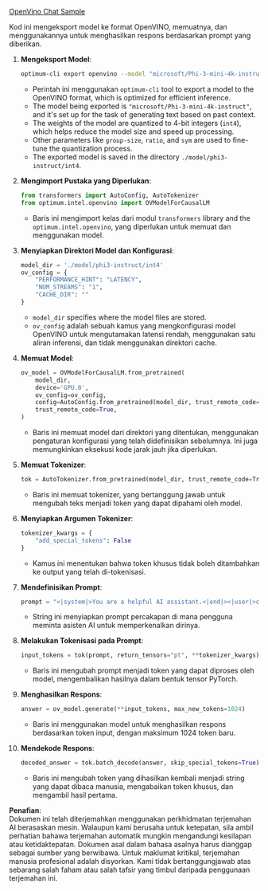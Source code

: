 [OpenVino Chat Sample](../../../../../../code/06.E2E/E2E_OpenVino_Chat_Phi3-instruct.ipynb)

Kod ini mengeksport model ke format OpenVINO, memuatnya, dan menggunakannya untuk menghasilkan respons berdasarkan prompt yang diberikan.

1. **Mengeksport Model**:
   ```bash
   optimum-cli export openvino --model "microsoft/Phi-3-mini-4k-instruct" --task text-generation-with-past --weight-format int4 --group-size 128 --ratio 0.6 --sym --trust-remote-code ./model/phi3-instruct/int4
   ```
   - Perintah ini menggunakan `optimum-cli` tool to export a model to the OpenVINO format, which is optimized for efficient inference.
   - The model being exported is `"microsoft/Phi-3-mini-4k-instruct"`, and it's set up for the task of generating text based on past context.
   - The weights of the model are quantized to 4-bit integers (`int4`), which helps reduce the model size and speed up processing.
   - Other parameters like `group-size`, `ratio`, and `sym` are used to fine-tune the quantization process.
   - The exported model is saved in the directory `./model/phi3-instruct/int4`.

2. **Mengimport Pustaka yang Diperlukan**:
   ```python
   from transformers import AutoConfig, AutoTokenizer
   from optimum.intel.openvino import OVModelForCausalLM
   ```
   - Baris ini mengimport kelas dari modul `transformers` library and the `optimum.intel.openvino`, yang diperlukan untuk memuat dan menggunakan model.

3. **Menyiapkan Direktori Model dan Konfigurasi**:
   ```python
   model_dir = './model/phi3-instruct/int4'
   ov_config = {
       "PERFORMANCE_HINT": "LATENCY",
       "NUM_STREAMS": "1",
       "CACHE_DIR": ""
   }
   ```
   - `model_dir` specifies where the model files are stored.
   - `ov_config` adalah sebuah kamus yang mengkonfigurasi model OpenVINO untuk mengutamakan latensi rendah, menggunakan satu aliran inferensi, dan tidak menggunakan direktori cache.

4. **Memuat Model**:
   ```python
   ov_model = OVModelForCausalLM.from_pretrained(
       model_dir,
       device='GPU.0',
       ov_config=ov_config,
       config=AutoConfig.from_pretrained(model_dir, trust_remote_code=True),
       trust_remote_code=True,
   )
   ```
   - Baris ini memuat model dari direktori yang ditentukan, menggunakan pengaturan konfigurasi yang telah didefinisikan sebelumnya. Ini juga memungkinkan eksekusi kode jarak jauh jika diperlukan.

5. **Memuat Tokenizer**:
   ```python
   tok = AutoTokenizer.from_pretrained(model_dir, trust_remote_code=True)
   ```
   - Baris ini memuat tokenizer, yang bertanggung jawab untuk mengubah teks menjadi token yang dapat dipahami oleh model.

6. **Menyiapkan Argumen Tokenizer**:
   ```python
   tokenizer_kwargs = {
       "add_special_tokens": False
   }
   ```
   - Kamus ini menentukan bahwa token khusus tidak boleh ditambahkan ke output yang telah di-tokenisasi.

7. **Mendefinisikan Prompt**:
   ```python
   prompt = "<|system|>You are a helpful AI assistant.<|end|><|user|>can you introduce yourself?<|end|><|assistant|>"
   ```
   - String ini menyiapkan prompt percakapan di mana pengguna meminta asisten AI untuk memperkenalkan dirinya.

8. **Melakukan Tokenisasi pada Prompt**:
   ```python
   input_tokens = tok(prompt, return_tensors="pt", **tokenizer_kwargs)
   ```
   - Baris ini mengubah prompt menjadi token yang dapat diproses oleh model, mengembalikan hasilnya dalam bentuk tensor PyTorch.

9. **Menghasilkan Respons**:
   ```python
   answer = ov_model.generate(**input_tokens, max_new_tokens=1024)
   ```
   - Baris ini menggunakan model untuk menghasilkan respons berdasarkan token input, dengan maksimum 1024 token baru.

10. **Mendekode Respons**:
    ```python
    decoded_answer = tok.batch_decode(answer, skip_special_tokens=True)[0]
    ```
    - Baris ini mengubah token yang dihasilkan kembali menjadi string yang dapat dibaca manusia, mengabaikan token khusus, dan mengambil hasil pertama.

**Penafian**:  
Dokumen ini telah diterjemahkan menggunakan perkhidmatan terjemahan AI berasaskan mesin. Walaupun kami berusaha untuk ketepatan, sila ambil perhatian bahawa terjemahan automatik mungkin mengandungi kesilapan atau ketidaktepatan. Dokumen asal dalam bahasa asalnya harus dianggap sebagai sumber yang berwibawa. Untuk maklumat kritikal, terjemahan manusia profesional adalah disyorkan. Kami tidak bertanggungjawab atas sebarang salah faham atau salah tafsir yang timbul daripada penggunaan terjemahan ini.